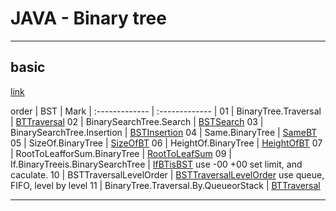 
# JAVA - Binary tree


---

## basic

[link](https://www.youtube.com/watch?v=ySDDslG8wws&list=PLrmLmBdmIlpv_jNDXtJGYTPNQ2L1gdHxu&index=4)

order | BST | Mark
| :------------- | :------------- |
01 | BinaryTree.Traversal | [BTTraversal](./BTTraversal.java)
02 | BinarySearchTree.Search | [BSTSearch](./BSTSearch.java)
03 | BinarySearchTree.Insertion | [BSTInsertion](./BSTInsertion.java)
04 | Same.BinaryTree | [SameBT](./SameBT.java)
05 | SizeOf.BinaryTree | [SizeOfBT](./SizeOfBT.java)
06 | HeightOf.BinaryTree | [HeightOfBT](./HeightOfBT.java)
07 | RootToLeafforSum.BinaryTree | [RootToLeafSum](./RootToLeafSum.java)
09 | If.BinaryTreeis.BinarySearchTree | [IfBTisBST](./IfBTisBST.java) use -00 +00 set limit, and caculate.
10 | BSTTraversalLevelOrder | [BSTTraversalLevelOrder](./BSTTraversalLevelOrder.java) use queue, FIFO, level by level
11 | BinaryTree.Traversal.By.QueueorStack | [BTTraversal](./BTTraversal.java)



---